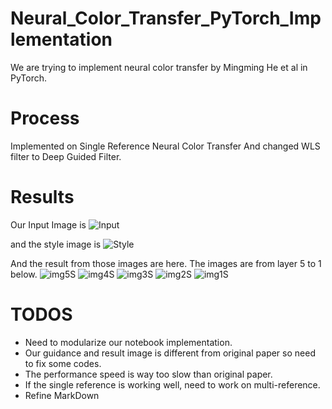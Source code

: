 # Neural_Color_Transfer_PyTorch_Implementation
We are trying to implement neural color transfer by Mingming He et al in PyTorch.

# Process
Implemented on Single Reference Neural Color Transfer
And changed WLS filter to Deep Guided Filter.

# Results
Our Input Image is 
![Input](https://user-images.githubusercontent.com/15609545/54282220-e0ea0480-45de-11e9-810f-8d8467c0b60e.jpg)

and the style image is
![Style](https://user-images.githubusercontent.com/15609545/54282236-e8111280-45de-11e9-862c-a8c90724de85.jpg)

And the result from those images are here. The images are from layer 5 to 1 below.
![img5S](https://user-images.githubusercontent.com/15609545/54282066-8355b800-45de-11e9-9765-4071bf432e19.png)
![img4S](https://user-images.githubusercontent.com/15609545/54282069-851f7b80-45de-11e9-8bf6-7dd66ab3c9ac.png)
![img3S](https://user-images.githubusercontent.com/15609545/54282074-8781d580-45de-11e9-8c9b-c1f701736da5.png)
![img2S](https://user-images.githubusercontent.com/15609545/54282080-894b9900-45de-11e9-9192-af2c2ed814d6.png)
![img1S](https://user-images.githubusercontent.com/15609545/54282082-8badf300-45de-11e9-8b8b-9deeab193846.png)

# TODOS
 - Need to modularize our notebook implementation.
 - Our guidance and result image is different from original paper so need to fix some codes.
 - The performance speed is way too slow than original paper.
 - If the single reference is working well, need to work on multi-reference.
 - Refine MarkDown
